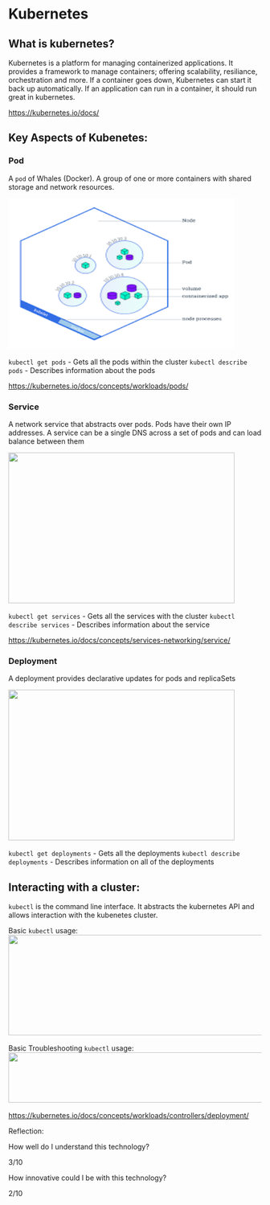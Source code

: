 # Kubernetes


## What is kubernetes?

Kubernetes is a platform for managing containerized applications. It provides a framework to manage containers; offering scalability, resiliance, orchestration and more. If a container goes down, Kubernetes can start it back up automatically. If an application can run in a container, it should run great in kubernetes. 


https://kubernetes.io/docs/

## Key Aspects of Kubenetes:


### Pod
A ```pod``` of Whales (Docker). A group of one or more containers with shared storage and network resources.

<img src="images/kubernetes/pods.png" width="450" height="300">


```kubectl get pods``` - Gets all the pods within the cluster
```kubectl describe pods``` - Describes information about the pods


https://kubernetes.io/docs/concepts/workloads/pods/ 

### Service
A network service that abstracts over pods. Pods have their own IP addresses. A service can be a single DNS across a set of pods and can 
load balance between them


<img src="images/kubernetes/services.png" width="450" height="300">


```kubectl get services``` - Gets all the services with the cluster 
```kubectl describe services``` - Describes information about the service 

https://kubernetes.io/docs/concepts/services-networking/service/


### Deployment
A deployment provides declarative updates for pods and replicaSets

<img src="images/kubernetes/deployment.png" width="450" height="300">


```kubectl get deployments``` - Gets all the deployments 
```kubectl describe deployments``` - Describes information on all of the deployments 



## Interacting with a cluster:

```kubectl``` is the command line interface. It abstracts the kubernetes API and allows interaction with the kubenetes cluster.


Basic ```kubectl``` usage:
<br>
<img src="images/kubernetes/commands.png" width="700" height="200">

Basic Troubleshooting ```kubectl``` usage:
<br>
<img src="images/kubernetes/troubleshoot.png" width="700" height="100">


https://kubernetes.io/docs/concepts/workloads/controllers/deployment/




Reflection:

How well do I understand this technology?

3/10


How innovative could I be with this technology?

2/10